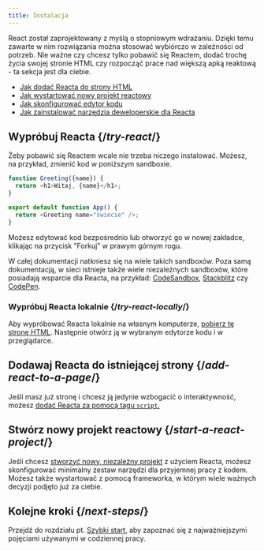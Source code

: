 ```yaml
---
title: Instalacja
---
```


<Intro>

React został zaprojektowany z myślą o stopniowym wdrażaniu. Dzięki temu zawarte w nim rozwiązania można stosować wybiórczo w zależności od potrzeb. Nie ważne czy chcesz tylko pobawić się Reactem, dodać trochę życia swojej stronie HTML czy rozpocząć prace nad większą apką reaktową - ta sekcja jest dla ciebie.

</Intro>

<YouWillLearn isChapter={true}>

- [Jak dodać Reacta do strony HTML](/learn/add-react-to-a-website)
- [Jak wystartować nowy projekt reactowy](/learn/start-a-new-react-project)
- [Jak skonfigurować edytor kodu](/learn/editor-setup)
- [Jak zainstalować narzędzia deweloperskie dla Reacta](/learn/react-developer-tools)

</YouWillLearn>

## Wypróbuj Reacta {/*try-react*/}

Żeby pobawić się Reactem wcale nie trzeba niczego instalować. Możesz, na przykład, zmienić kod w poniższym sandboxie.

<Sandpack>

```js
function Greeting({name}) {
  return <h1>Witaj, {name}</h1>;
}

export default function App() {
  return <Greeting name="świecie" />;
}
```

</Sandpack>

Możesz edytować kod bezpośrednio lub otworzyć go w nowej zakładce, klikając na przycisk "Forkuj" w prawym górnym rogu.

W całej dokumentacji natkniesz się na wiele takich sandboxów. Poza samą dokumentacją, w sieci istnieje także wiele niezależnych sandboxów, które posiadają wsparcie dla Reacta, na przykład: [CodeSandbox](https://codesandbox.io/s/new), [Stackblitz](https://stackblitz.com/fork/react) czy [CodePen](https://codepen.io/pen?&editors=0010&layout=left&prefill_data_id=3f4569d1-1b11-4bce-bd46-89090eed5ddb).

### Wypróbuj Reacta lokalnie {/*try-react-locally*/}

Aby wypróbować Reacta lokalnie na własnym komputerze, [pobierz tę stronę HTML](https://raw.githubusercontent.com/reactjs/reactjs.org/main/static/html/single-file-example.html). Następnie otwórz ją w wybranym edytorze kodu i w przeglądarce.

## Dodawaj Reacta do istniejącej strony {/*add-react-to-a-page*/}

Jeśli masz już stronę i chcesz ją jedynie wzbogacić o interaktywność, możesz [dodać Reacta za pomocą tagu `script`.](/learn/add-react-to-a-website)

## Stwórz nowy projekt reactowy {/*start-a-react-project*/}

Jeśli chcesz [stworzyć nowy, niezależny projekt](/learn/start-a-new-react-project) z użyciem Reacta, możesz skonfigurować minimalny zestaw narzędzi dla przyjemnej pracy z kodem. Możesz także wystartować z pomocą frameworka, w którym wiele ważnych decyzji podjęto już za ciebie.

## Kolejne kroki {/*next-steps*/}

Przejdź do rozdziału pt. [Szybki start](/learn), aby zapoznać się z najważniejszymi pojęciami używanymi w codziennej pracy.

